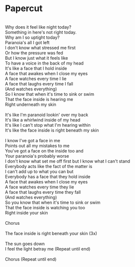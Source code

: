 Papercut
========
<br/>
Why does it feel like night today? <br/>
Something in here's not right today. <br/>
Why am I so uptight today? <br/>
Paranoia's all I got left <br/>
I don't know what stressed me first <br/>
Or how the pressure was fed <br/>
But I know just what it feels like <br/>
To have a voice in the back of my head <br/>
It's like a face that I hold inside <br/>
A face that awakes when I close my eyes <br/>
A face watches every time I lie <br/>
A face that laughs every time I fall <br/>
(And watches everything) <br/>
So I know that when it's time to sink or swim <br/>
That the face inside is hearing me <br/>
Right underneath my skin <br/>
<br/>
It's like I'm paranoid lookin' over my back <br/>
It's like a whirlwind inside of my head <br/>
It's like I can't stop what I'm hearing within <br/>
It's like the face inside is right beneath my skin <br/>
<br/>
I know I've got a face in me <br/>
Points out all my mistakes to me <br/>
You've got a face on the inside too and <br/>
Your paranoia's probably worse <br/>
I don't know what set me off first but I know what I can't stand <br/>
Everybody acts like the fact of the matter is <br/>
I can't add up to what you can but <br/>
Everybody has a face that they hold inside <br/>
A face that awakes when I close my eyes <br/>
A face watches every time they lie <br/>
A face that laughs every time they fall <br/>
(And watches everything) <br/>
So you know that when it's time to sink or swim <br/>
That the face inside is watching you too <br/>
Right inside your skin <br/>
<br/>
Chorus <br/>
<br/>
The face inside is right beneath your skin (3x) <br/>
<br/>
The sun goes down <br/>
I feel the light betray me (Repeat until end) <br/>
<br/>
Chorus (Repeat until end) 
